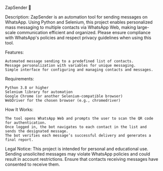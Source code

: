 ZapSender 📲

Description:
ZapSender is an automation tool for sending messages on WhatsApp. Using Python and Selenium, this project enables personalized mass messaging to multiple contacts via WhatsApp Web, making large-scale communication efficient and organized. Please ensure compliance with WhatsApp's policies and respect privacy guidelines when using this tool.

Features:

    Automated message sending to a predefined list of contacts.
    Message personalization with variables for unique messaging.
    Simple interface for configuring and managing contacts and messages.

Requirements:

    Python 3.8 or higher
    Selenium library for automation
    Google Chrome (or another Selenium-compatible browser)
    WebDriver for the chosen browser (e.g., chromedriver)

How It Works:

    The tool opens WhatsApp Web and prompts the user to scan the QR code for authentication.
    Once logged in, the bot navigates to each contact in the list and sends the designated message.
    The bot verifies each message’s successful delivery and generates a final report.

Legal Notice: This project is intended for personal and educational use. Sending unsolicited messages may violate WhatsApp policies and could result in account restrictions. Ensure that contacts receiving messages have consented to receive them.
